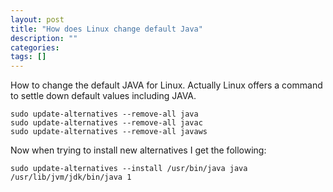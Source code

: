```yaml
---
layout: post
title: "How does Linux change default Java"
description: ""
categories: 
tags: []
---
```


How to change the default JAVA for Linux. Actually Linux offers a command to settle down default values including JAVA.

	sudo update-alternatives --remove-all java
	sudo update-alternatives --remove-all javac
	sudo update-alternatives --remove-all javaws
	
Now when trying to install new alternatives I get the following:

	sudo update-alternatives --install /usr/bin/java java /usr/lib/jvm/jdk/bin/java 1
